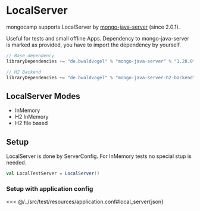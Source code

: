 # LocalServer

mongocamp supports LocalServer by [mongo-java-server](https://github.com/bwaldvogel/mongo-java-server) (since 2.0.1).

Useful for tests and small offline Apps. Dependency to mongo-java-server is marked as provided, you have to import the dependency by yourself.

```scala
// Base dependency
libraryDependencies += "de.bwaldvogel" % "mongo-java-server" % "1.28.0"

// H2 Backend
libraryDependencies += "de.bwaldvogel" % "mongo-java-server-h2-backend" % "1.28.0"
```

## LocalServer Modes

* InMemory
* H2 InMemory
* H2 file based

## Setup

LocalServer is done by ServerConfig. For InMemory tests no special stup is needed.

```scala
val LocalTestServer = LocalServer()
```

### Setup with application config

<<< @/../src/test/resources/application.conf#local_server{json}





